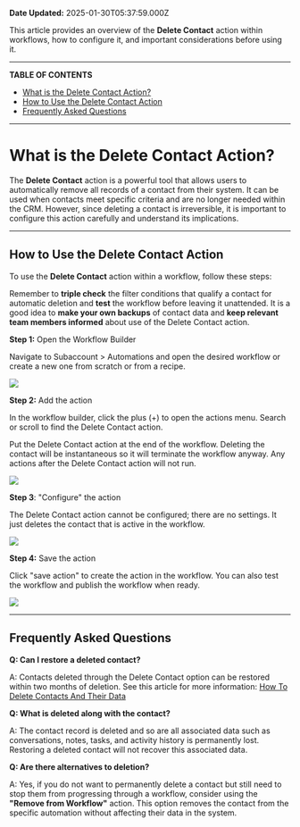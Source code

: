 **Date Updated:** 2025-01-30T05:37:59.000Z

This article provides an overview of the **Delete Contact** action within workflows, how to configure it, and important considerations before using it.

---

**TABLE OF CONTENTS**

* [What is the Delete Contact Action?](#What-is-the-Delete-Contact-Action?)
* [How to Use the Delete Contact Action](#How-to-Use-the-Delete-Contact-Action)
* [Frequently Asked Questions](#Frequently-Asked-Questions)

---

# **What is the Delete Contact Action?**

  
The **Delete Contact** action is a powerful tool that allows users to automatically remove all records of a contact from their system. It can be used when contacts meet specific criteria and are no longer needed within the CRM. However, since deleting a contact is irreversible, it is important to configure this action carefully and understand its implications.

---

## **How to Use the Delete Contact Action**

  
To use the **Delete Contact** action within a workflow, follow these steps:

  
Remember to **triple check** the filter conditions that qualify a contact for automatic deletion and **test** the workflow before leaving it unattended. It is a good idea to **make your own backups** of contact data and **keep relevant team members informed** about use of the Delete Contact action.
  
  
**Step 1:** Open the Workflow Builder

Navigate to Subaccount > Automations and open the desired workflow or create a new one from scratch or from a recipe.

  
![](https://s3.amazonaws.com/cdn.freshdesk.com/data/helpdesk/attachments/production/155040683086/original/u0cx1mRLK1gmXsIteDcxdqITxu9TJo-6Sw.png?1738188522)
  
  
**Step 2:** Add the action

In the workflow builder, click the plus (+) to open the actions menu. Search or scroll to find the Delete Contact action.

  
Put the Delete Contact action at the end of the workflow. Deleting the contact will be instantaneous so it will terminate the workflow anyway. Any actions after the Delete Contact action will not run.

  
![](https://s3.amazonaws.com/cdn.freshdesk.com/data/helpdesk/attachments/production/155040683126/original/FClehbjOj1HSlOHtl_wxXgxLutnC-Aimqg.png?1738188646)
  
  
**Step 3**: "Configure" the action

The Delete Contact action cannot be configured; there are no settings. It just deletes the contact that is active in the workflow.

  
![](https://s3.amazonaws.com/cdn.freshdesk.com/data/helpdesk/attachments/production/155040683193/original/Mu8ynRedaS6nVDdLjbGRwJgUhSsNWgAioA.png?1738188834)
  
  
**Step 4:** Save the action

Click "save action" to create the action in the workflow. You can also test the workflow and publish the workflow when ready.

  
![](https://s3.amazonaws.com/cdn.freshdesk.com/data/helpdesk/attachments/production/155040683264/original/_LohJHHZoMXWc0iaw0pncXmvP4kmjBzjlQ.png?1738188970)

---

## **Frequently Asked Questions**

  
**Q: Can I restore a deleted contact?**

A: Contacts deleted through the Delete Contact option can be restored within two months of deletion. See this article for more information: [How To Delete Contacts And Their Data](https://help.gohighlevel.com/en/support/solutions/articles/155000000583-how-to-delete-contacts-and-their-data)

  
**Q: What is deleted along with the contact?**

A: The contact record is deleted and so are all associated data such as conversations, notes, tasks, and activity history is permanently lost. Restoring a deleted contact will not recover this associated data.

  
**Q: Are there alternatives to deletion?**

A: Yes, if you do not want to permanently delete a contact but still need to stop them from progressing through a workflow, consider using the **"Remove from Workflow"** action. This option removes the contact from the specific automation without affecting their data in the system.
  
  